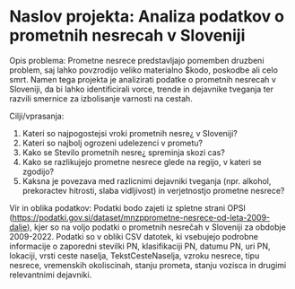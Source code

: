 # Naslov projekta: Analiza podatkov o prometnih nesrecah v Sloveniji

Opis problema: Prometne nesrece predstavljajo pomemben druzbeni problem, saj lahko povzrodijo veliko materialno $kodo, poskodbe ali celo smrt. Namen tega projekta je analizirati podatke o prometnih nesrecah v Sloveniji, da bi lahko identificirali vorce, trende in dejavnike tveganja ter razvili smernice za izbolisanje varnosti na cestah.

Cilji/vprasanja:
1. Kateri so najpogostejsi vroki prometnih nesre¿ v Sloveniji?
2. Kateri so najbolj ogrozeni udelezenci v prometu?
3. Kako se Stevilo prometnih nesre¿ spreminja skozi cas?
4. Kako se razlikujejo prometne nesrece glede na regijo, v kateri se zgodijo?
5. Kaksna je povezava med razlicnimi dejavniki tveganja (npr. alkohol, prekoractev hitrosti, slaba vidljivost) in verjetnostjo prometne nesrece?

Vir in oblika podatkov:
Podatki bodo zajeti iz spletne strani OPSI (https://podatki.gov.si/dataset/mnzpprometne-nesrece-od-leta-2009-dalje), kjer so na voljo podatki o prometnih nesrečah v Sloveniji za obdobje 2009-2022. Podatki so v obliki CSV datotek, ki vsebujejo podrobne informacije o zaporedni stevilki PN, klasifikaciji PN, datumu PN, uri PN, lokaciji, vrsti ceste naselja, TekstCesteNaselja,  vzroku nesrece, tipu nesrece, vremenskih okoliscinah, stanju prometa, stanju vozisca in drugimi relevantnimi dejavniki.
